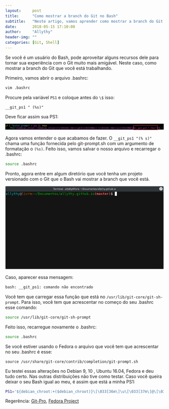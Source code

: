 ```yaml
---
layout:     post
title:      "Como mostrar a branch do Git no Bash"
subtitle:   "Neste artigo, vamos aprender como mostrar a branch do Git no Bash."
date:       2018-05-15 17:10:00
author:     "Allythy"
header-img: ""
categories: [Git, Shell]
---
```

Se você é um usuário do Bash, pode aproveitar alguns recursos dele para tornar sua experiência com o Git muito mais amigável. Neste caso, como mostrar a branch do Git que você está trabalhando.

Primeiro, vamos abrir o arquivo .bashrc:
```bash
vim .bashrc
```

Procure pela variável `PS1` e coloque antes do `\$` isso:

```bashrc
__git_ps1 " (%s)"
```

Deve ficar assim sua PS1:

![](img/branch.png)

Agora vamos entender o que acabamos de fazer. O `__git_ps1 "(% s)"` chama uma função fornecida pelo git-prompt.sh com um argumento de formatação o `(%s)`. Feito isso, vamos salvar o nosso arquivo e recarregar o .bashrc:

```bash
source .bashrc
```

Pronto, agora entre em algum diretório que você tenha um projeto versionado com o Git que o Bash vai mostrar a branch que você está.

![](img/branch2.png)

Caso, aparecer essa mensagem:
```bash
bash: __git_ps1: comando não encontrado
```
Você tem que carregar essa função que está no `/usr/lib/git-core/git-sh-prompt`. Para isso, você tem que acrescentar no começo do seu .bashrc esse comando:

```bash
source /usr/lib/git-core/git-sh-prompt
```
Feito isso, recarregue novamente o .bashrc:

```bash
source .bashrc
```
Se você estiver usando o Fedora o arquivo que você tem que acrescentar no seu .bashrc é esse:
```
source /usr/share/git-core/contrib/completion/git-prompt.sh
```
Eu testei essas alterações no Debian 9, 10 , Ubuntu 16.04, Fedora e deu tudo certo. Nas outras distribuições não tive como testar. Caso você queira deixar o seu Bash igual ao meu, é assim que está a minha PS1:
```bash
PS1='${debian_chroot:+($debian_chroot)}\[\033[36m\]\u\[\033[37m\]@\[\033[33m\]\h:\[\033[32m\]\w\[\033[31;1m\]$(__git_ps1 "(%s)")\[\033[00m\]\$ '
```
<p>
Regerência:
<a href="https://git-scm.com/book/en/v2/Appendix-A:-Git-in-Other-Environments-Git-in-Bash" target="_ blank">Git-Pro</a>,
<a href="https://fedoraproject.org/wiki/Git_quick_reference" target="_ blank">Fedora Project</a>

</p>
